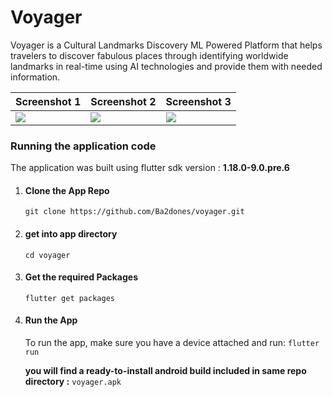 # Voyager

Voyager is a Cultural Landmarks Discovery ML Powered Platform that helps travelers to discover fabulous places through identifying worldwide landmarks in real-time using AI technologies and provide them with needed information.

| Screenshot 1  | Screenshot 2 | Screenshot 3 | 
| ------------- | ------------- | ------------- |
| ![](https://raw.githubusercontent.com/Ba2dones/voyager/master/Screenshot1.png)  | ![](https://raw.githubusercontent.com/Ba2dones/voyager/master/Screenshot2.png)  | ![](https://raw.githubusercontent.com/Ba2dones/voyager/master/Screenshot3.png)  |


### Running the application code

The application was built using flutter sdk version : **1.18.0-9.0.pre.6**

1. #### Clone the App Repo
    `git clone https://github.com/Ba2dones/voyager.git`

2. #### get into app directory
   ` cd voyager `

3. #### Get the required Packages
    `flutter get packages`

4. #### Run the App
   To run the app, make sure you have a device attached and run:
     `flutter run`

    **you will find a ready-to-install android build included in same repo directory :**    `voyager.apk`
